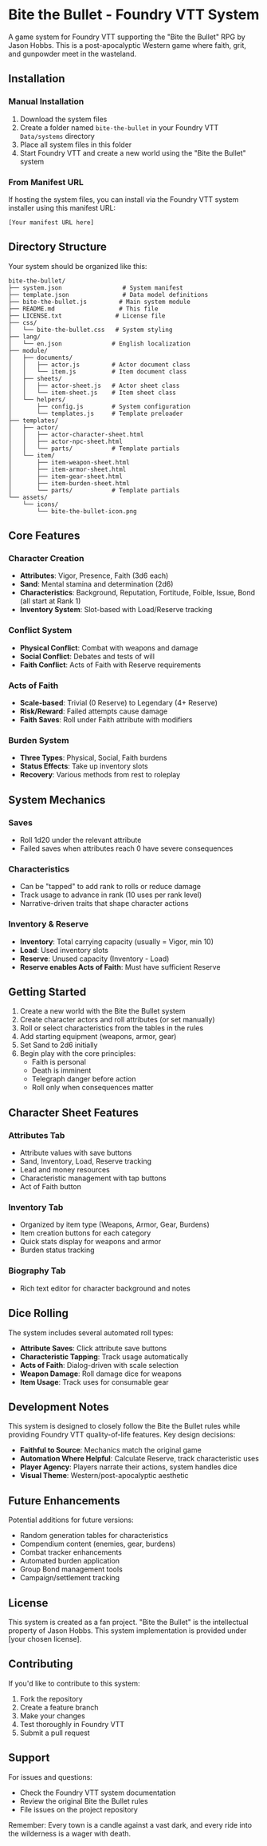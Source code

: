 # Bite the Bullet - Foundry VTT System

A game system for Foundry VTT supporting the "Bite the Bullet" RPG by Jason Hobbs. This is a post-apocalyptic Western game where faith, grit, and gunpowder meet in the wasteland.

## Installation

### Manual Installation

1. Download the system files
2. Create a folder named `bite-the-bullet` in your Foundry VTT `Data/systems` directory
3. Place all system files in this folder
4. Start Foundry VTT and create a new world using the "Bite the Bullet" system

### From Manifest URL

If hosting the system files, you can install via the Foundry VTT system installer using this manifest URL:
```
[Your manifest URL here]
```

## Directory Structure

Your system should be organized like this:

```
bite-the-bullet/
├── system.json                 # System manifest
├── template.json               # Data model definitions  
├── bite-the-bullet.js         # Main system module
├── README.md                  # This file
├── LICENSE.txt               # License file
├── css/
│   └── bite-the-bullet.css   # System styling
├── lang/
│   └── en.json              # English localization
├── module/
│   ├── documents/
│   │   ├── actor.js         # Actor document class
│   │   └── item.js          # Item document class
│   ├── sheets/
│   │   ├── actor-sheet.js   # Actor sheet class
│   │   └── item-sheet.js    # Item sheet class
│   └── helpers/
│       ├── config.js        # System configuration
│       └── templates.js     # Template preloader
├── templates/
│   ├── actor/
│   │   ├── actor-character-sheet.html
│   │   ├── actor-npc-sheet.html
│   │   └── parts/           # Template partials
│   └── item/
│       ├── item-weapon-sheet.html
│       ├── item-armor-sheet.html
│       ├── item-gear-sheet.html
│       ├── item-burden-sheet.html
│       └── parts/           # Template partials
└── assets/
    └── icons/
        └── bite-the-bullet-icon.png
```

## Core Features

### Character Creation
- **Attributes**: Vigor, Presence, Faith (3d6 each)
- **Sand**: Mental stamina and determination (2d6)  
- **Characteristics**: Background, Reputation, Fortitude, Foible, Issue, Bond (all start at Rank 1)
- **Inventory System**: Slot-based with Load/Reserve tracking

### Conflict System
- **Physical Conflict**: Combat with weapons and damage
- **Social Conflict**: Debates and tests of will  
- **Faith Conflict**: Acts of Faith with Reserve requirements

### Acts of Faith
- **Scale-based**: Trivial (0 Reserve) to Legendary (4+ Reserve)
- **Risk/Reward**: Failed attempts cause damage
- **Faith Saves**: Roll under Faith attribute with modifiers

### Burden System  
- **Three Types**: Physical, Social, Faith burdens
- **Status Effects**: Take up inventory slots
- **Recovery**: Various methods from rest to roleplay

## System Mechanics

### Saves
- Roll 1d20 under the relevant attribute
- Failed saves when attributes reach 0 have severe consequences

### Characteristics
- Can be "tapped" to add rank to rolls or reduce damage
- Track usage to advance in rank (10 uses per rank level)
- Narrative-driven traits that shape character actions

### Inventory & Reserve
- **Inventory**: Total carrying capacity (usually = Vigor, min 10)
- **Load**: Used inventory slots  
- **Reserve**: Unused capacity (Inventory - Load)
- **Reserve enables Acts of Faith**: Must have sufficient Reserve

## Getting Started

1. Create a new world with the Bite the Bullet system
2. Create character actors and roll attributes (or set manually)
3. Roll or select characteristics from the tables in the rules
4. Add starting equipment (weapons, armor, gear)
5. Set Sand to 2d6 initially
6. Begin play with the core principles:
   - Faith is personal
   - Death is imminent  
   - Telegraph danger before action
   - Roll only when consequences matter

## Character Sheet Features

### Attributes Tab
- Attribute values with save buttons
- Sand, Inventory, Load, Reserve tracking
- Lead and money resources
- Characteristic management with tap buttons
- Act of Faith button

### Inventory Tab  
- Organized by item type (Weapons, Armor, Gear, Burdens)
- Item creation buttons for each category
- Quick stats display for weapons and armor
- Burden status tracking

### Biography Tab
- Rich text editor for character background and notes

## Dice Rolling

The system includes several automated roll types:

- **Attribute Saves**: Click attribute save buttons
- **Characteristic Tapping**: Track usage automatically  
- **Acts of Faith**: Dialog-driven with scale selection
- **Weapon Damage**: Roll damage dice for weapons
- **Item Usage**: Track uses for consumable gear

## Development Notes

This system is designed to closely follow the Bite the Bullet rules while providing Foundry VTT quality-of-life features. Key design decisions:

- **Faithful to Source**: Mechanics match the original game
- **Automation Where Helpful**: Calculate Reserve, track characteristic uses
- **Player Agency**: Players narrate their actions, system handles dice
- **Visual Theme**: Western/post-apocalyptic aesthetic

## Future Enhancements

Potential additions for future versions:

- Random generation tables for characteristics
- Compendium content (enemies, gear, burdens)  
- Combat tracker enhancements
- Automated burden application
- Group Bond management tools
- Campaign/settlement tracking

## License

This system is created as a fan project. "Bite the Bullet" is the intellectual property of Jason Hobbs. This system implementation is provided under [your chosen license].

## Contributing

If you'd like to contribute to this system:

1. Fork the repository
2. Create a feature branch  
3. Make your changes
4. Test thoroughly in Foundry VTT
5. Submit a pull request

## Support

For issues and questions:
- Check the Foundry VTT system documentation
- Review the original Bite the Bullet rules
- File issues on the project repository

Remember: Every town is a candle against a vast dark, and every ride into the wilderness is a wager with death.
